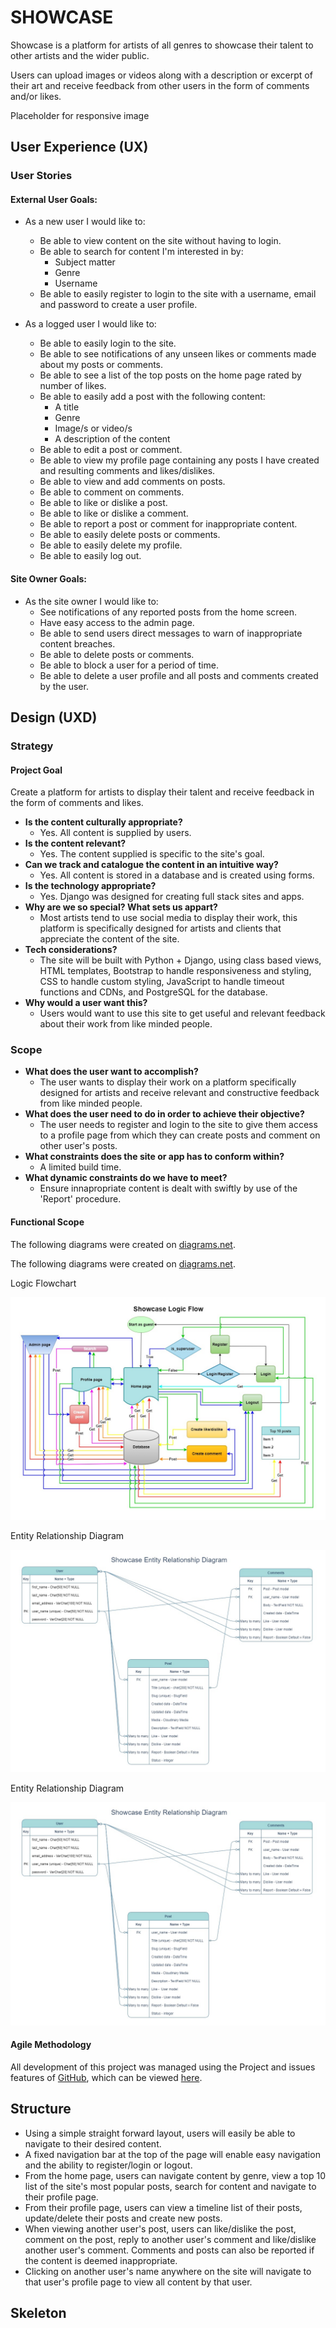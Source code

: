 # SHOWCASE
Showcase is a platform for artists of all genres to showcase their talent to other artists and the wider public.

Users can upload images or videos along with a description or excerpt of their art and receive feedback from other users in the form of comments and/or likes.

Placeholder for responsive image

## User Experience (UX)
### User Stories

#### External User Goals:
* As a new user I would like to:
  * Be able to view content on the site without having to login.
  * Be able to search for content I'm interested in by:
    * Subject matter
    * Genre
    * Username
  * Be able to easily register to login to the site with a username, email and password to create a user profile.

* As a logged user I would like to:
  * Be able to easily login to the site.
  * Be able to see notifications of any unseen likes or comments made about my posts or comments.
  * Be able to see a list of the top posts on the home page rated by number of likes.
  * Be able to easily add a post with the following content:
    * A title
    * Genre
    * Image/s or video/s
    * A description of the content
  * Be able to edit a post or comment.
  * Be able to view my profile page containing any posts I have created and resulting comments and likes/dislikes.
  * Be able to view and add comments on posts.
  * Be able to comment on comments.
  * Be able to like or dislike a post.
  * Be able to like or dislike a comment.  
  * Be able to report a post or comment for inappropriate content.  
  * Be able to easily delete posts or comments.
  * Be able to easily delete my profile.
  * Be able to easily log out.

#### Site Owner Goals:
* As the site owner I would like to:
  * See notifications of any reported posts from the home screen.
  * Have easy access to the admin page.
  * Be able to send users direct messages to warn of inappropriate content breaches.
  * Be able to delete posts or comments.
  * Be able to block a user for a period of time.
  * Be able to delete a user profile and all posts and comments created by the user.

## Design (UXD)

### Strategy

#### Project Goal
Create a platform for artists to display their talent and receive feedback in the form of comments and likes.

* __Is the content culturally appropriate?__
  * Yes. All content is supplied by users.
* __Is the content relevant?__
  * Yes. The content supplied is specific to the site's goal.
* __Can we track and catalogue the content in an intuitive way?__
  * Yes. All content is stored in a database and is created using forms.
* __Is the technology appropriate?__
  * Yes. Django was designed for creating full stack sites and apps.
* __Why are we so special? What sets us appart?__
  * Most artists tend to use social media to display their work, this platform is specifically designed for artists and clients that appreciate the content of the site.
* __Tech considerations?__
  * The site will be built with Python + Django, using class based views, HTML templates, Bootstrap to handle responsiveness and styling, CSS to handle custom styling, JavaScript to handle timeout functions and CDNs, and PostgreSQL for the database. 
* __Why would a user want this?__
  * Users would want to use this site to get useful and relevant feedback about their work from like minded people.

### Scope

* __What does the user want to accomplish?__
  * The user wants to display their work on a platform specifically designed for artists and receive relevant and constructive feedback from like minded people.
* __What does the user need to do in order to achieve their objective?__
  * The user needs to register and login to the site to give them access to a profile page from which they can create posts and comment on other user's posts.
* __What constraints does the site or app has to conform within?__
  * A limited build time.
* __What dynamic constraints do we have to meet?__
  * Ensure innapropriate content is dealt with swiftly by use of the 'Report' procedure.

#### **Functional Scope**

The following diagrams were created on [diagrams.net](https://app.diagrams.net).

The following diagrams were created on [diagrams.net](https://app.diagrams.net).

Logic Flowchart

![Logic Flowchart](readme-images/showcase-logic-flow.jpg)

Entity Relationship Diagram

![ERD](readme-images/showcase-erd.jpg)

Entity Relationship Diagram

![ERD](readme-images/showcase-erd.jpg)

#### **Agile Methodology**
 
All development of this project was managed using the Project and issues features of [GitHub](https://github.com), which can be viewed [here](https://github.com/mwarddev/showcase/projects/1).

## Structure

* Using a simple straight forward layout, users will easily be able to navigate to their desired content.
* A fixed navigation bar at the top of the page will enable easy navigation and the ability to register/login or logout.
* From the home page, users can navigate content by genre, view a top 10 list of the site's most popular posts, search for content and navigate to their profile page.
* From their profile page, users can view a timeline list of their posts, update/delete their posts and create new posts.
* When viewing another user's post, users can like/dislike the post, comment on the post, reply to another user's comment and like/dislike another user's comment. Comments and posts can also be reported if the content is deemed inappropriate.
* Clicking on another user's name anywhere on the site will navigate to that user's profile page to view all content by that user.

## Skeleton

